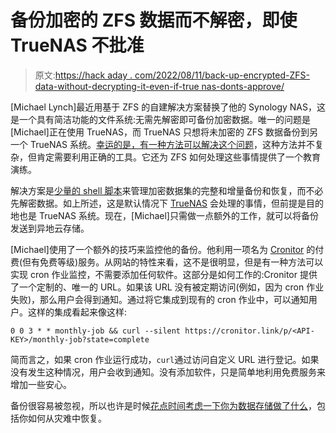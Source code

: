 # 备份加密的 ZFS 数据而不解密，即使 TrueNAS 不批准

> 原文:[https://hack aday . com/2022/08/11/back-up-encrypted-ZFS-data-without-decrypting-it-even-if-true nas-donts-approve/](https://hackaday.com/2022/08/11/back-up-encrypted-zfs-data-without-decrypting-it-even-if-truenas-doesnt-approve/)

[Michael Lynch]最近用基于 ZFS 的自建解决方案替换了他的 Synology NAS，这是一个具有简洁功能的文件系统:无需先解密即可备份加密数据。唯一的问题是[Michael]正在使用 TrueNAS，而 TrueNAS 只想将未加密的 ZFS 数据备份到另一个 TrueNAS 系统。[幸运的是，有一种方法可以解决这个问题](https://mtlynch.io/zfs-encrypted-backups/)，这种方法并不复杂，但肯定需要利用正确的工具。它还为 ZFS 如何处理这些事情提供了一个教育演练。

解决方案是[少量的 shell 脚本](https://github.com/mtlynch/zfs-encrypted-backup)来管理加密数据集的完整和增量备份和恢复，而不必先解密数据。如上所述，这是默认情况下 [TrueNAS](https://www.truenas.com/) 会处理的事情，但前提是目的地也是 TrueNAS 系统。现在，[Michael]只需做一点额外的工作，就可以将备份发送到异地云存储。

[Michael]使用了一个额外的技巧来监控他的备份。他利用一项名为 [Cronitor](https://cronitor.io/) 的付费(但有免费等级)服务。从网站的特性来看，这不是很明显，但是有一种方法可以实现 cron 作业监控，不需要添加任何软件。这部分是如何工作的:Cronitor 提供了一个定制的、唯一的 URL。如果该 URL 没有被定期访问(例如，因为 cron 作业失败)，那么用户会得到通知。通过将它集成到现有的 cron 作业中，可以通知用户。这样的集成看起来像这样:

```
0 0 3 * * monthly-job && curl --silent https://cronitor.link/p/<API-KEY>/monthly-job?state=complete
```

简而言之，如果 cron 作业运行成功，`curl`通过访问自定义 URL 进行登记。如果没有发生这种情况，用户会收到通知。没有添加软件，只是简单地利用免费服务来增加一些安心。

备份很容易被忽视，所以也许是时候[花点时间考虑一下你为数据存储做了什么](https://hackaday.com/2020/01/20/new-year-habits-what-do-you-do-for-data-storage/)，包括你如何从灾难中恢复。